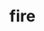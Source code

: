 ---
layout: playlist
title: fire
section: College
embed: <iframe src="https://open.spotify.com/embed/playlist/2fFfZ34Qvc3THLCuvjvQYP" width="300" height="380" frameborder="0" allowtransparency="true" allow="encrypted-media"></iframe>
story: freshman spring
order: 3
---